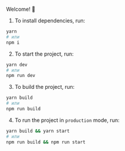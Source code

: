 Welcome! 🚀

1. To install dependencies, run:

```sh
yarn
# или
npm i
```

2. To start the project, run:

```sh
yarn dev
# или
npm run dev
```

3. To build the project, run:

```sh
yarn build
# или
npm run build
```

4. To run the project in `production` mode, run:

```sh
yarn build && yarn start
# или
npm run build && npm run start
```
